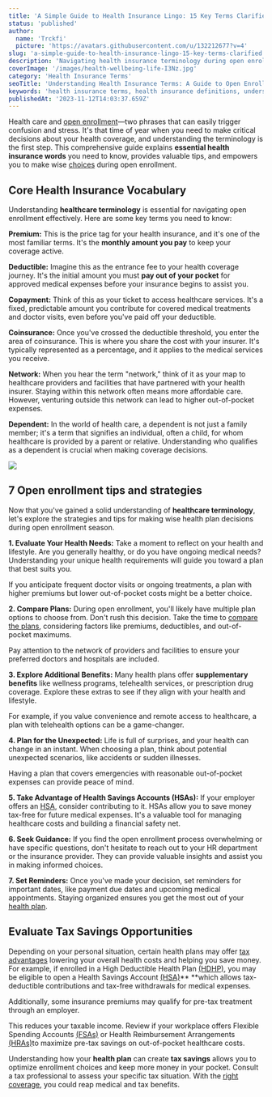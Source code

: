 ```yaml
---
title: 'A Simple Guide to Health Insurance Lingo: 15 Key Terms Clarified'
status: 'published'
author:
  name: 'Trckfi'
  picture: 'https://avatars.githubusercontent.com/u/132212677?v=4'
slug: 'a-simple-guide-to-health-insurance-lingo-15-key-terms-clarified'
description: 'Navigating health insurance terminology during open enrollment is tricky. This guide clearly defines 15 must-know health coverage terms to inform your choices.'
coverImage: '/images/health-wellbeing-life-I3Nz.jpg'
category: 'Health Insurance Terms'
seoTitle: 'Understanding Health Insurance Terms: A Guide to Open Enrollment'
keywords: 'health insurance terms, health insurance definitions, understanding health insurance, health insurance lingo, open enrollment terminology,health coverage vocabulary, healthcare dictionary, medical insurance language, health plan glossary, decoding health terms'
publishedAt: '2023-11-12T14:03:37.659Z'
---
```


Health care and [open enrollment](/blog/how-to-choose-health-insurance-open-enrollment)—two phrases that can easily trigger confusion and stress. It's that time of year when you need to make critical decisions about your health coverage, and understanding the terminology is the first step. This comprehensive guide explains **essential health insurance words** you need to know, provides valuable tips, and empowers you to make wise [choices](/blog/how-to-choose-health-insurance-open-enrollment) during open enrollment.

## **Core Health Insurance Vocabulary**

Understanding **healthcare terminology** is essential for navigating open enrollment effectively. Here are some key terms you need to know:

**Premium:** This is the price tag for your health insurance, and it's one of the most familiar terms. It's the **monthly amount you pay** to keep your coverage active.

**Deductible:** Imagine this as the entrance fee to your health coverage journey. It's the initial amount you must **pay out of your pocket** for approved medical expenses before your insurance begins to assist you.

**Copayment:** Think of this as your ticket to access healthcare services. It's a fixed, predictable amount you contribute for covered medical treatments and doctor visits, even before you've paid off your deductible.

**Coinsurance:** Once you've crossed the deductible threshold, you enter the area of coinsurance. This is where you share the cost with your insurer. It's typically represented as a percentage, and it applies to the medical services you receive.

**Network:** When you hear the term "network," think of it as your map to healthcare providers and facilities that have partnered with your health insurer. Staying within this network often means more affordable care. However, venturing outside this network can lead to higher out-of-pocket expenses.

**Dependent:** In the world of health care, a dependent is not just a family member; it's a term that signifies an individual, often a child, for whom healthcare is provided by a parent or relative. Understanding who qualifies as a dependent is crucial when making coverage decisions.

[![](/images/home-I4Nz.jpg)](/pricing)

## **7 Open enrollment tips and strategies**

Now that you've gained a solid understanding of **healthcare terminology**, let's explore the strategies and tips for making wise health plan decisions during open enrollment season.

**1\. Evaluate Your Health Needs:** Take a moment to reflect on your health and lifestyle. Are you generally healthy, or do you have ongoing medical needs? Understanding your unique health requirements will guide you toward a plan that best suits you.

If you anticipate frequent doctor visits or ongoing treatments, a plan with higher premiums but lower out-of-pocket costs might be a better choice.

**2\. Compare Plans:** During open enrollment, you'll likely have multiple plan options to choose from. Don't rush this decision. Take the time to [compare the plans](/blog/how-to-choose-health-insurance-open-enrollment), considering factors like premiums, deductibles, and out-of-pocket maximums.

Pay attention to the network of providers and facilities to ensure your preferred doctors and hospitals are included.

**3\. Explore Additional Benefits:** Many health plans offer **supplementary benefits** like wellness programs, telehealth services, or prescription drug coverage. Explore these extras to see if they align with your health and lifestyle.

For example, if you value convenience and remote access to healthcare, a plan with telehealth options can be a game-changer.

**4\. Plan for the Unexpected:** Life is full of surprises, and your health can change in an instant. When choosing a plan, think about potential unexpected scenarios, like accidents or sudden illnesses.

Having a plan that covers emergencies with reasonable out-of-pocket expenses can provide peace of mind.

**5\. Take Advantage of Health Savings Accounts (HSAs):** If your employer offers an [HSA](health-savings-hsas-hras-and-fsas), consider contributing to it. HSAs allow you to save money tax-free for future medical expenses. It's a valuable tool for managing healthcare costs and building a financial safety net.

**6\. Seek Guidance:** If you find the open enrollment process overwhelming or have specific questions, don't hesitate to reach out to your HR department or the insurance provider. They can provide valuable insights and assist you in making informed choices.

**7\. Set Reminders:** Once you've made your decision, set reminders for important dates, like payment due dates and upcoming medical appointments. Staying organized ensures you get the most out of your [health plan](/blog/how-to-choose-health-insurance-open-enrollment).

## Evaluate Tax Savings Opportunities

Depending on your personal situation, certain health plans may offer [tax advantages](/blog/how-to-choose-health-insurance-open-enrollment) lowering your overall health costs and helping you save money. For example, if enrolled in a High Deductible Health Plan [(HDHP)](/blog/health-savings-hsas-hras-and-fsas), you may be eligible to open a Health Savings Account [(HSA)](/blog/health-savings-hsas-hras-and-fsas)\*\* \*\*which allows tax-deductible contributions and tax-free withdrawals for medical expenses.

Additionally, some insurance premiums may qualify for pre-tax treatment through an employer.

This reduces your taxable income. Review if your workplace offers Flexible Spending Accounts [(FSAs)](/blog/health-savings-hsas-hras-and-fsas) or Health Reimbursement Arrangements [(HRAs)](/blog/health-savings-hsas-hras-and-fsas)to maximize pre-tax savings on out-of-pocket healthcare costs.

Understanding how your **health plan** can create **tax savings** allows you to optimize enrollment choices and keep more money in your pocket. Consult a tax professional to assess your specific tax situation. With the [right coverage](/blog/how-to-choose-health-insurance-open-enrollment), you could reap medical and tax benefits.

<br>

<br>

